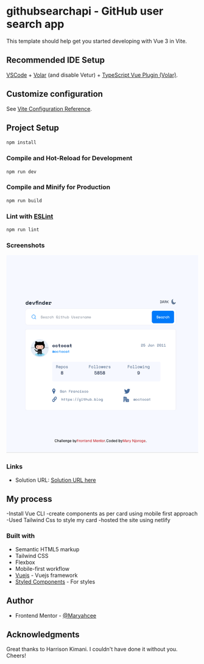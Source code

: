# githubsearchapi - GitHub user search app

This template should help get you started developing with Vue 3 in Vite.

## Recommended IDE Setup

[VSCode](https://code.visualstudio.com/) + [Volar](https://marketplace.visualstudio.com/items?itemName=johnsoncodehk.volar) (and disable Vetur) + [TypeScript Vue Plugin (Volar)](https://marketplace.visualstudio.com/items?itemName=johnsoncodehk.vscode-typescript-vue-plugin).

## Customize configuration

See [Vite Configuration Reference](https://vitejs.dev/config/).

## Project Setup

```sh
npm install
```

### Compile and Hot-Reload for Development

```sh
npm run dev
```

### Compile and Minify for Production

```sh
npm run build
```

### Lint with [ESLint](https://eslint.org/)

```sh
npm run lint
```
### Screenshots

![](./src/assets/images/lightmode.png)

### Links

- Solution URL: [Solution URL here](https://github.com/Maryahcee/githubsearchapi)
## My process

-Install Vue CLI
-create components as per card using mobile first approach
-Used Tailwind Css to style my card
-hosted the site using netlify
### Built with

- Semantic HTML5 markup
- Tailwind CSS
- Flexbox
- Mobile-first workflow
- [Vuejs](https://vuejs.org/) - Vuejs framework
- [Styled Components](https://styled-components.com/) - For styles
## Author

- Frontend Mentor - [@Maryahcee](https://www.frontendmentor.io/profile/Maryahcee)

## Acknowledgments

Great thanks to Harrison Kimani. I couldn't have done it  without you. Cheers!